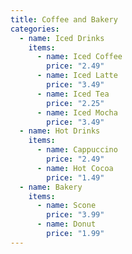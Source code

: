 ```yaml
---
title: Coffee and Bakery
categories:
  - name: Iced Drinks
    items:
      - name: Iced Coffee
        price: "2.49"
      - name: Iced Latte
        price: "3.49"
      - name: Iced Tea
        price: "2.25"
      - name: Iced Mocha
        price: "3.49"
  - name: Hot Drinks
    items:
      - name: Cappuccino
        price: "2.49"
      - name: Hot Cocoa
        price: "1.49"
  - name: Bakery
    items:
      - name: Scone
        price: "3.99"
      - name: Donut
        price: "1.99"
---
```

